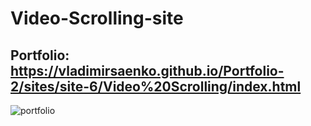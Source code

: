 # Video-Scrolling-site

## Portfolio: https://vladimirsaenko.github.io/Portfolio-2/sites/site-6/Video%20Scrolling/index.html

![portfolio](https://user-images.githubusercontent.com/56477695/123244841-f3a55080-d4ec-11eb-9a7f-a3549297c55f.jpg)
